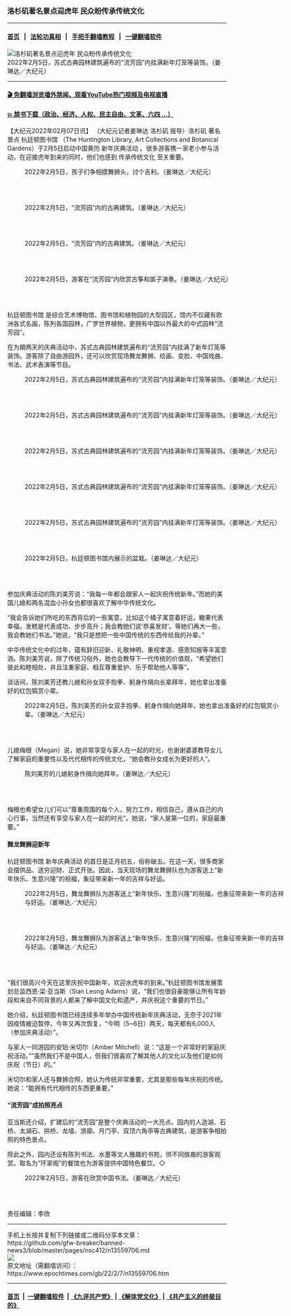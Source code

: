 ### 洛杉矶著名景点迎虎年 民众盼传承传统文化
------------------------

#### [首页](https://github.com/gfw-breaker/banned-news3/blob/master/README.md) &nbsp;&nbsp;|&nbsp;&nbsp; [法轮功真相](https://github.com/begood0513/basic/blob/master/README.md)  &nbsp;&nbsp;|&nbsp;&nbsp; [手把手翻墙教程](https://github.com/gfw-breaker/guides/wiki)  &nbsp;&nbsp;|&nbsp;&nbsp; [一键翻墙软件](https://github.com/gfw-breaker/nogfw/blob/master/README.md)  



<div><img alt="洛杉矶著名景点迎虎年 民众盼传承传统文化" class="attachment-djy_600_400 size-djy_600_400 wp-post-image" src="https://i.epochtimes.com/assets/uploads/2022/02/id13559752-6-600x400.jpeg"/>
<div class="caption">
 2022年2月5日，苏式古典园林建筑遍布的“流芳园”内挂满新年灯笼等装饰。（姜琳达／大纪元）
</div></div><hr/>

#### [ 🎬  免翻墙浏览墙外禁闻、观看YouTube热门视频及电视直播](https://github.com/gfw-breaker/HelloWorld)

#### [ 💥  禁书下载（政治、经济、人权、民主自由、文革、六四 ...）](https://github.com/gfw-breaker/books/blob/master/README.md)

<div><p>
 【大纪元2022年02月07日讯】 （大纪元记者姜琳达
 <ok href="https://www.epochtimes.com/gb/tag/%E6%B4%9B%E6%9D%89%E7%9F%B6.html">
  洛杉矶
 </ok>
 报导）洛杉矶
 <ok href="https://www.epochtimes.com/gb/tag/%E8%91%97%E5%90%8D%E6%99%AF%E7%82%B9.html">
  著名景点
 </ok>
 <ok href="https://www.epochtimes.com/gb/tag/%E6%9D%AD%E5%BB%B7%E9%A1%BF%E5%9B%BE%E4%B9%A6%E9%A6%86.html">
  杭廷顿图书馆
 </ok>
 （The Huntington Library, Art Collections and Botanical Gardens）于2月5日启动中国黄历
 <ok href="https://www.epochtimes.com/gb/tag/%E6%96%B0%E5%B9%B4%E5%BA%86%E5%85%B8%E6%B4%BB%E5%8A%A8.html">
  新年庆典活动
 </ok>
 。很多游客携一家老小参与活动，在迎接虎年到来的同时，他们也感到
 <ok href="https://www.epochtimes.com/gb/tag/%E4%BC%A0%E6%89%BF%E4%BC%A0%E7%BB%9F%E6%96%87%E5%8C%96.html">
  传承传统文化
 </ok>
 至关重要。
</p>
<figure aria-describedby="caption-attachment-13559787" class="wp-caption aligncenter" id="attachment_13559787" style="width: 600px">
 <ok href="https://i.epochtimes.com/assets/uploads/2022/02/id13559787-14.jpg" target="_blank">
  <img alt="" class="size-large wp-image-13559787" src="https://i.epochtimes.com/assets/uploads/2022/02/id13559787-14-600x450.jpg"/>
 </ok>
 <br/><figcaption class="wp-caption-text" id="caption-attachment-13559787">
  2022年2月5日，孩子们争相摸舞狮头，讨个吉利。（姜琳达／大纪元）
 </figcaption><br/>
</figure><br/>
<figure aria-describedby="caption-attachment-13559791" class="wp-caption aligncenter" id="attachment_13559791" style="width: 600px">
 <ok href="https://i.epochtimes.com/assets/uploads/2022/02/id13559791-15.jpg" target="_blank">
  <img alt="" class="size-large wp-image-13559791" src="https://i.epochtimes.com/assets/uploads/2022/02/id13559791-15-600x450.jpg"/>
 </ok>
 <br/><figcaption class="wp-caption-text" id="caption-attachment-13559791">
  2022年2月5日，“流芳园”内的古典建筑。（姜琳达／大纪元）
 </figcaption><br/>
</figure><br/>
<figure aria-describedby="caption-attachment-13559799" class="wp-caption aligncenter" id="attachment_13559799" style="width: 600px">
 <ok href="https://i.epochtimes.com/assets/uploads/2022/02/id13559799-17.jpg" target="_blank">
  <img alt="" class="size-large wp-image-13559799" src="https://i.epochtimes.com/assets/uploads/2022/02/id13559799-17-600x450.jpg"/>
 </ok>
 <br/><figcaption class="wp-caption-text" id="caption-attachment-13559799">
  2022年2月5日，“流芳园”内的古典建筑。（姜琳达／大纪元）
 </figcaption><br/>
</figure><br/>
<figure aria-describedby="caption-attachment-13559749" class="wp-caption aligncenter" id="attachment_13559749" style="width: 500px">
 <ok href="https://i.epochtimes.com/assets/uploads/2022/02/id13559749-4.jpg" target="_blank">
  <img alt="" class="wp-image-13559749" src="https://i.epochtimes.com/assets/uploads/2022/02/id13559749-4-600x450.jpg"/>
 </ok>
 <br/><figcaption class="wp-caption-text" id="caption-attachment-13559749">
  2022年2月5日，游客在“流芳园”内欣赏古筝和笛子演奏。（姜琳达／大纪元）
 </figcaption><br/>
</figure><br/>
<p>
 <ok href="https://www.epochtimes.com/gb/tag/%E6%9D%AD%E5%BB%B7%E9%A1%BF%E5%9B%BE%E4%B9%A6%E9%A6%86.html">
  杭廷顿图书馆
 </ok>
 是综合艺术博物馆、图书馆和植物园的大型园区，馆内不仅藏有欧洲各式名画，陈列各国园林，广罗世界植物，更拥有中国以外最大的中式园林“流芳园”。
</p>
<p>
 在为期两天的庆典活动中，苏式古典园林建筑遍布的“流芳园”内挂满了新年灯笼等装饰。游客除了自由游园外，还可以欣赏现场舞龙舞狮、绘画、变脸、中国戏曲、书法、武术表演等节目。
</p>
<figure aria-describedby="caption-attachment-13559751" class="wp-caption aligncenter" id="attachment_13559751" style="width: 600px">
 <ok href="https://i.epochtimes.com/assets/uploads/2022/02/id13559751-5.jpg" target="_blank">
  <img alt="" class="size-large wp-image-13559751" src="https://i.epochtimes.com/assets/uploads/2022/02/id13559751-5-600x450.jpg"/>
 </ok>
 <br/><figcaption class="wp-caption-text" id="caption-attachment-13559751">
  2022年2月5日，苏式古典园林建筑遍布的“流芳园”内挂满新年灯笼等装饰。（姜琳达／大纪元）
 </figcaption><br/>
</figure><br/>
<figure aria-describedby="caption-attachment-13559752" class="wp-caption aligncenter" id="attachment_13559752" style="width: 600px">
 <ok href="https://i.epochtimes.com/assets/uploads/2022/02/id13559752-6.jpeg" target="_blank">
  <img alt="" class="size-large wp-image-13559752" src="https://i.epochtimes.com/assets/uploads/2022/02/id13559752-6-600x450.jpeg"/>
 </ok>
 <br/><figcaption class="wp-caption-text" id="caption-attachment-13559752">
  2022年2月5日，苏式古典园林建筑遍布的“流芳园”内挂满新年灯笼等装饰。（姜琳达／大纪元）
 </figcaption><br/>
</figure><br/>
<figure aria-describedby="caption-attachment-13559754" class="wp-caption aligncenter" id="attachment_13559754" style="width: 600px">
 <ok href="https://i.epochtimes.com/assets/uploads/2022/02/id13559754-7.jpeg" target="_blank">
  <img alt="" class="size-large wp-image-13559754" src="https://i.epochtimes.com/assets/uploads/2022/02/id13559754-7-600x450.jpeg"/>
 </ok>
 <br/><figcaption class="wp-caption-text" id="caption-attachment-13559754">
  2022年2月5日，苏式古典园林建筑遍布的“流芳园”内挂满新年灯笼等装饰。（姜琳达／大纪元）
 </figcaption><br/>
</figure><br/>
<figure aria-describedby="caption-attachment-13559755" class="wp-caption aligncenter" id="attachment_13559755" style="width: 600px">
 <ok href="https://i.epochtimes.com/assets/uploads/2022/02/id13559755-8.jpeg" target="_blank">
  <img alt="" class="size-large wp-image-13559755" src="https://i.epochtimes.com/assets/uploads/2022/02/id13559755-8-600x450.jpeg"/>
 </ok>
 <br/><figcaption class="wp-caption-text" id="caption-attachment-13559755">
  2022年2月5日，苏式古典园林建筑遍布的“流芳园”内挂满新年灯笼等装饰。（姜琳达／大纪元）
 </figcaption><br/>
</figure><br/>
<figure aria-describedby="caption-attachment-13559762" class="wp-caption aligncenter" id="attachment_13559762" style="width: 600px">
 <ok href="https://i.epochtimes.com/assets/uploads/2022/02/id13559762-9.jpeg" target="_blank">
  <img alt="" class="size-large wp-image-13559762" src="https://i.epochtimes.com/assets/uploads/2022/02/id13559762-9-600x450.jpeg"/>
 </ok>
 <br/><figcaption class="wp-caption-text" id="caption-attachment-13559762">
  2022年2月5日，苏式古典园林建筑遍布的“流芳园”内挂满新年灯笼等装饰。（姜琳达／大纪元）
 </figcaption><br/>
</figure><br/>
<figure aria-describedby="caption-attachment-13559780" class="wp-caption aligncenter" id="attachment_13559780" style="width: 600px">
 <ok href="https://i.epochtimes.com/assets/uploads/2022/02/id13559780-11.jpeg" target="_blank">
  <img alt="" class="size-large wp-image-13559780" src="https://i.epochtimes.com/assets/uploads/2022/02/id13559780-11-600x450.jpeg"/>
 </ok>
 <br/><figcaption class="wp-caption-text" id="caption-attachment-13559780">
  2022年2月5日，杭廷顿图书馆内展示的盆栽。（姜琳达／大纪元）
 </figcaption><br/>
</figure><br/>
<p>
 参加庆典活动的陈刘美芳说：“我每一年都会跟家人一起庆祝传统新年。”而她的美国儿媳和两名混血小孙女也都很喜欢了解中华传统文化。
</p>
<p>
 “我会告诉她们所吃的东西背后的一些寓意，比如这个橘子寓意着好运，糖果代表幸福，发糕是代表成功、步步高升；我会教她们说‘恭喜发财’。等她们再大一些，我会教她们书法。”她说，“我只是想把一些中国传统的东西传给我的孙辈。”
</p>
<p>
 中华传统文化中的过年，蕴有辞旧迎新、礼敬神明、重视孝道、感恩知报等丰富意涵。陈刘美芳说，除了传统习俗外，她也会教导下一代传统的价值观，“希望她们彼此和睦相处，并且注重家庭、相互尊重爱护、乐于帮助他人等等”。
</p>
<p>
 谈话间，陈刘美芳还教儿媳和孙女双手抱拳、躬身作揖向长辈拜年，她也拿出准备好的红包犒赏小辈。
</p>
<figure aria-describedby="caption-attachment-13559743" class="wp-caption aligncenter" id="attachment_13559743" style="width: 600px">
 <ok href="https://i.epochtimes.com/assets/uploads/2022/02/id13559743-2.jpeg" target="_blank">
  <img alt="" class="size-large wp-image-13559743" src="https://i.epochtimes.com/assets/uploads/2022/02/id13559743-2-600x450.jpeg"/>
 </ok>
 <br/><figcaption class="wp-caption-text" id="caption-attachment-13559743">
  2022年2月5日，陈刘美芳的孙女双手抱拳、躬身作揖向她拜年，她也拿出准备好的红包犒赏小辈。（姜琳达／大纪元）
 </figcaption><br/>
</figure><br/>
<p>
 儿媳梅根（Megan）说，她非常享受与家人在一起的时光，也谢谢婆婆教导女儿了解家庭的重要性以及代代相传的传统文化，“她会教孙女成长为更好的人”。
</p>
<figure aria-describedby="caption-attachment-13559745" class="wp-caption aligncenter" id="attachment_13559745" style="width: 600px">
 <ok href="https://i.epochtimes.com/assets/uploads/2022/02/id13559745-3.jpeg" target="_blank">
  <img alt="" class="size-large wp-image-13559745" src="https://i.epochtimes.com/assets/uploads/2022/02/id13559745-3-600x450.jpeg"/>
 </ok>
 <br/><figcaption class="wp-caption-text" id="caption-attachment-13559745">
  陈刘美芳的儿媳躬身作揖向她拜年。（姜琳达／大纪元）
 </figcaption><br/>
</figure><br/>
<p>
 梅根也希望女儿们可以“尊重周围的每个人，努力工作，相信自己，遵从自己的内心行事，当然还有享受与家人在一起的时光”。她说，“家人是第一位的，家庭最重要。”
</p>
<h4>
 舞龙舞狮迎新年
</h4>
<p>
 杭廷顿图书馆
 <ok href="https://www.epochtimes.com/gb/tag/%E6%96%B0%E5%B9%B4%E5%BA%86%E5%85%B8%E6%B4%BB%E5%8A%A8.html">
  新年庆典活动
 </ok>
 的首日是正月初五，俗称破五。在这一天，很多商家会摆供品、送穷迎财、正式开张。因此，当天现场的舞龙舞狮队也为游客送上“新年快乐、生意兴隆”的祝福，象征带来新一年的吉祥与好运。
</p>
<figure aria-describedby="caption-attachment-13559773" class="wp-caption aligncenter" id="attachment_13559773" style="width: 600px">
 <ok href="https://i.epochtimes.com/assets/uploads/2022/02/id13559773-12.jpg" target="_blank">
  <img alt="" class="size-large wp-image-13559773" src="https://i.epochtimes.com/assets/uploads/2022/02/id13559773-12-600x450.jpg"/>
 </ok>
 <br/><figcaption class="wp-caption-text" id="caption-attachment-13559773">
  2022年2月5日，舞龙舞狮队为游客送上“新年快乐、生意兴隆”的祝福，也象征带来新一年的吉祥与好运。（姜琳达／大纪元）
 </figcaption><br/>
</figure><br/>
<figure aria-describedby="caption-attachment-13559776" class="wp-caption aligncenter" id="attachment_13559776" style="width: 600px">
 <ok href="https://i.epochtimes.com/assets/uploads/2022/02/id13559776-13.jpg" target="_blank">
  <img alt="" class="size-large wp-image-13559776" src="https://i.epochtimes.com/assets/uploads/2022/02/id13559776-13-600x450.jpg"/>
 </ok>
 <br/><figcaption class="wp-caption-text" id="caption-attachment-13559776">
  2022年2月5日，舞龙舞狮队为游客送上“新年快乐、生意兴隆”的祝福，也象征带来新一年的吉祥与好运。（姜琳达／大纪元）
 </figcaption><br/>
</figure><br/>
<p>
 “我们很高兴今天在这里庆祝中国新年，欢迎水虎年的到来。”杭廷顿图书馆发展策划总监西恩·梁·亚当斯（Sian Leong Adams）说，“我们也很自豪能够让所有年龄段和来自不同背景的人都来了解中国文化和遗产，并庆祝这个重要的节日。”
</p>
<p>
 她介绍，杭廷顿图书馆已经连续多年举办中国传统新年庆典活动，无奈于2021年因疫情被迫暂停，今年又再次恢复，“今明（5~6日）两天，每天都有6,000人（参加庆典活动）”。
</p>
<p>
 与家人一同游园的安珀·米切尔（Amber Mitchell）说：“这是一个非常好的家庭庆祝活动。”“虽然我们不是中国人，但我们很喜欢了解其他人的文化以及他们是如何庆祝（节日）的。”
</p>
<p>
 米切尔和家人还与舞狮合照，她认为传统非常重要，尤其是那些每年庆祝的传统。她说：“能拥有代代相传的东西更重要。”
</p>
<h4>
 “流芳园”成拍照亮点
</h4>
<p>
 亚当斯还介绍，扩建后的“流芳园”是整个庆典活动的一大亮点。园内的人造湖、石桥、太湖石、拱桥、龙墙、游廊、月门亭、双顶六角亭等古典建筑，是游客争相拍照的特色景点。
</p>
<p>
 除此之外，园内还设有陈列书法、水墨等文人雅趣的书苑，供不同族裔的游客观赏。取名为“环翠阁”的餐馆也为游客提供中国特色餐饮。◇
</p>
<figure aria-describedby="caption-attachment-13559769" class="wp-caption aligncenter" id="attachment_13559769" style="width: 600px">
 <ok href="https://i.epochtimes.com/assets/uploads/2022/02/id13559769-10.jpeg" target="_blank">
  <img alt="" class="size-large wp-image-13559769" src="https://i.epochtimes.com/assets/uploads/2022/02/id13559769-10-600x450.jpeg"/>
 </ok>
 <br/><figcaption class="wp-caption-text" id="caption-attachment-13559769">
  2022年2月5日，游客在欣赏中国书法。（姜琳达／大纪元）
 </figcaption><br/>
</figure><br/>
<p>
 责任编辑：李欣
</p>
</div>
<hr/>
手机上长按并复制下列链接或二维码分享本文章：<br/>
https://github.com/gfw-breaker/banned-news3/blob/master/pages/nsc412/n13559706.md <br/>
<a href='https://github.com/gfw-breaker/banned-news3/blob/master/pages/nsc412/n13559706.md'><img src='https://github.com/gfw-breaker/banned-news3/blob/master/pages/nsc412/n13559706.md.png'/></a> <br/>
原文地址（需翻墙访问）：https://www.epochtimes.com/gb/22/2/7/n13559706.htm


------------------------
#### [首页](https://github.com/gfw-breaker/banned-news3/blob/master/README.md) &nbsp;|&nbsp; [一键翻墙软件](https://github.com/gfw-breaker/nogfw/blob/master/README.md) &nbsp;| [《九评共产党》](https://github.com/gfw-breaker/9ping.md/blob/master/README.md#九评之一评共产党是什么) | [《解体党文化》](https://github.com/gfw-breaker/jtdwh.md/blob/master/README.md) | [《共产主义的终极目的》](https://github.com/gfw-breaker/gczydzjmd.md/blob/master/README.md)


<img src='http://gfw-breaker.win/banned-news3/pages/nsc412/n13559706.md' width='0px' height='0px'/>